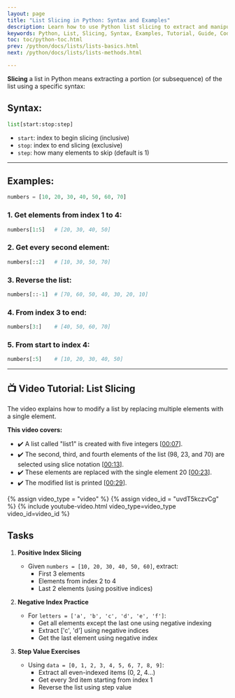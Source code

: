 ```yaml
---
layout: page
title: "List Slicing in Python: Syntax and Examples"
description: Learn how to use Python list slicing to extract and manipulate parts of lists. This guide provides clear explanations and examples for efficient coding.  
keywords: Python, List, Slicing, Syntax, Examples, Tutorial, Guide, Coding, list slicing in python, list slicing tasks, list slicing exercises, list slicing syntax, list tasks.
toc: toc/python-toc.html
prev: /python/docs/lists/lists-basics.html
next: /python/docs/lists/lists-methods.html

---
```


**Slicing** a list in Python means extracting a portion (or subsequence) of the list using a specific syntax:

## **Syntax:**

```python
list[start:stop:step]
```

* `start`: index to begin slicing (inclusive)
* `stop`: index to end slicing (exclusive)
* `step`: how many elements to skip (default is 1)

---

## **Examples:**

```python
numbers = [10, 20, 30, 40, 50, 60, 70]
```

### 1. Get elements from index 1 to 4:

```python
numbers[1:5]   # [20, 30, 40, 50]
```

### 2. Get every second element:

```python
numbers[::2]   # [10, 30, 50, 70]
```

### 3. Reverse the list:

```python
numbers[::-1]  # [70, 60, 50, 40, 30, 20, 10]
```

### 4. From index 3 to end:

```python
numbers[3:]    # [40, 50, 60, 70]
```

### 5. From start to index 4:

```python
numbers[:5]    # [10, 20, 30, 40, 50]
```
---

## **📺 Video Tutorial: List Slicing** 
The video explains how to modify a list by replacing multiple elements with a single element. 

**This video covers:**  
* ✔️ A list called "list1" is created with five integers \[[00:07](http://www.youtube.com/watch?v=uvdT5kczvCg&t=7)\].
* ✔️ The second, third, and fourth elements of the list (98, 23, and 70) are selected using slice notation \[[00:13](http://www.youtube.com/watch?v=uvdT5kczvCg&t=13)\].
* ✔️ These elements are replaced with the single element 20 \[[00:23](http://www.youtube.com/watch?v=uvdT5kczvCg&t=23)\].
* ✔️ The modified list is printed \[[00:29](http://www.youtube.com/watch?v=uvdT5kczvCg&t=29)\].

{% assign video_type = "video" %}
{% assign video_id = "uvdT5kczvCg" %}
{% include youtube-video.html video_type=video_type video_id=video_id %}

## **Tasks**

1. **Positive Index Slicing**
   - Given `numbers = [10, 20, 30, 40, 50, 60]`, extract:
     - First 3 elements
     - Elements from index 2 to 4
     - Last 2 elements (using positive indices)

2. **Negative Index Practice**
   - For `letters = ['a', 'b', 'c', 'd', 'e', 'f']`:
     - Get all elements except the last one using negative indexing
     - Extract ['c', 'd'] using negative indices
     - Get the last element using negative index

3. **Step Value Exercises**
   - Using `data = [0, 1, 2, 3, 4, 5, 6, 7, 8, 9]`:
     - Extract all even-indexed items (0, 2, 4...)
     - Get every 3rd item starting from index 1
     - Reverse the list using step value



